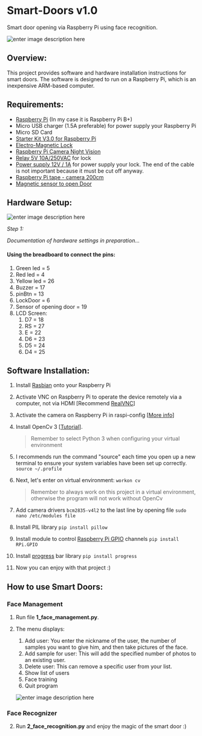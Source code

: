 # Smart-Doors v1.0
Smart door opening via Raspberry Pi using face recognition.

![enter image description here](https://lh3.googleusercontent.com/ZuzLBom_JPEEM14VQioGLCJJWu3Mqh9_ecLV-SS9GiK_wT2KnzoZeclkjZpW9ACmv5bqXqTs220x=s220)

## Overview:
This project provides software and hardware installation instructions for smart doors. The software is designed to run on a Raspberry Pi, which is an inexpensive ARM-based computer.

## Requirements:

 - [Raspberry Pi](http://www.raspberrypi.org/) (In my case it is Raspberry Pi B+)
 - Micro USB charger (1.5A preferable) for power supply your Raspberry Pi
 - Micro SD Card
 - [Starter Kit V3.0 for Raspberry Pi](https://pl.aliexpress.com/item/SunFounder-Super-Starter-Learning-Kit-V3-0-for-Raspberry-Pi-3-2-Model-B-1-Model/32805707137.html?spm=a2g0s.9042311.0.0.27425c0fwNGuQX)
 - [Electro-Magnetic Lock](https://pl.aliexpress.com/item/60KG-132lb-Electric-Magnetic-Lock-Fail-Secure-DC-12V-for-Door-Entry-Access-Control-System/32764160255.html?spm=a2g0s.9042311.0.0.27425c0fcBsA9n)
 - [Raspberry Pi Camera Night Vision](https://pl.aliexpress.com/item/Raspberry-Pi-Camera-RPI-Focal-Adjustable-Night-Version-Camera-Acrylic-Holder-IR-Light-FFC-Cable-for/32796213162.html?spm=a2g0s.9042311.0.0.27425c0fcBsA9n)
 - [Relay 5V 10A/250VAC](https://botland.com.pl/en/relays/8463-relay-5v-10a250vac.html) for lock
 - [Power supply 12V / 1A](https://botland.com.pl/en/mains-power-supplies/5045-power-supply-12v-1a-dc-plug-55-25mm.html) for power supply your lock. 
 The end of the cable is not important because it must be cut off anyway.
 - [Raspberry Pi tape - camera 200cm](https://botland.com.pl/en/ffc-fpc-connectors/3952-raspberry-pi-tape-camera-200cm-15-wires-1mm-raster.html)
 - [Magnetic sensor to open Door](https://botland.com.pl/en/magnetic-sensors/3104-magnetic-sensor-to-open-door-window-reed-contact-cmd14-screws.html)


## Hardware Setup:
![enter image description here](https://lh3.googleusercontent.com/d3fj4aBOaN3fpGIbpKns15QNstFF4ihZ2WMupRjTqvkvAG_EOvPFVuIfbylhvCiZUPf4PFkdKw1T=s400)

*Step 1:*

*Documentation of hardware settings in preparation...*



#### Using the breadboard to connect the pins:
1. Green led = 5
2. Red led = 4
3. Yellow led = 26
4. Buzzer = 17
5. pinBtn = 13
6. LockDoor = 6
7. Sensor of opening door = 19
8. LCD Screen:
	1. D7 = 18
	2. RS = 27
	3. E = 22
	4. D6 = 23
	5. D5 = 24
	6. D4 = 25


## Software Installation:
 1.  Install [Rasbian](https://www.raspberrypi.org/downloads/raspbian/)  onto your Raspberry Pi
 
 2. Activate VNC on Raspberry Pi to operate the device remotely via a computer, not via HDMI [Recommend [RealVNC](https://www.realvnc.com/en/connect/download/viewer/)]
 
 3. Activate the camera on Raspberry Pi in raspi-config [[More info](https://www.raspberrypi.org/documentation/configuration/camera.md)]
 
 4. Install OpenCv 3 [[Tutorial](https://www.pyimagesearch.com/2017/09/04/raspbian-stretch-install-opencv-3-python-on-your-raspberry-pi/)]. 

	> Remember to select Python 3 when configuring your virtual environment

 5. I recommends run the command "source" each time you open up a new terminal to ensure your system variables have been set up correctly.  
  `source ~/.profile`

 6. Next, let's enter on virtual environment: 
 `workon cv`

	> Remember to always work on this project in a virtual environment,
	> otherwise the program will not work without OpenCv


 7. Add camera drivers `bcm2835-v4l2` to the last line by opening file `sudo nano /etc/modules file`

 8. Install PIL library 
 `pip install pillow`

 9. Install module to control [Raspberry Pi GPIO](https://pypi.org/project/RPi.GPIO/) channels
 `pip install RPi.GPIO`
 
 10. Install [progress](https://pypi.org/project/progress/) bar library 
 `pip install progress`
	 
 11. Now you can enjoy with that project :)


## How to use Smart Doors:

### Face Management
1. Run file **1_face_management.py**. 
2. The menu displays:
	1. Add user: You enter the nickname of the user, the number of samples you want to give him, and then take pictures of the face.
	2. Add sample for user: This will add the specified number of photos to an existing user.
	3. Delete user: This can remove a specific user from your list.
	4. Show list of users
	5. Face training
	6. Quit program
	
	![enter image description here](https://lh3.googleusercontent.com/yGJpRubCJUU9t5htu5X2TKgAxZJKJH-S56T07qFlUBnv6hfDlf1-Qh-wVfxqbSVtpnOn6yYsVkfX)
	
### Face Recognizer
2. Run **2_face_recognition.py** and enjoy the magic of the smart door :)


<!--stackedit_data:
eyJoaXN0b3J5IjpbODM2NTM5MjI0LC0xOTc2MzYyMTU1LC0xMj
Q5NDg0OTM0LC00ODg2MzY3MDUsLTExNzI1MTU4OTIsOTI0MjM5
NjgsLTEyOTU0MDIzNzksLTg1MzU0NjY2LC05NzAzOTE5OTUsLT
MzNDczMzQxNywxNjM4MzgwNjkyLC05NDA4NDk0NjgsLTI3Mjk0
NTAyNCwxNzQ3MzUyOTE4XX0=
-->